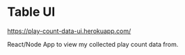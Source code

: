 # Table UI 

https://play-count-data-ui.herokuapp.com/

React/Node App to view my collected play count data from.